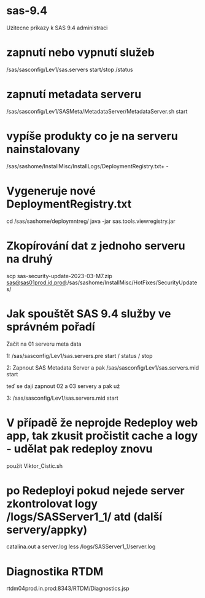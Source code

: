 # sas-9.4
Uzitecne prikazy k SAS 9.4 administraci

# zapnutí nebo vypnutí služeb

/sas/sasconfig/Lev1/sas.servers start/stop /status

# zapnutí metadata serveru

/sas/sasconfig/Lev1/SASMeta/MetadataServer/MetadataServer.sh start

# vypíše produkty co je na serveru nainstalovany

/sas/sashome/InstallMisc/InstallLogs/DeploymentRegistry.txt+ - 

# Vygeneruje nové DeploymentRegistry.txt 

cd /sas/sashome/deploymntreg/
java -jar sas.tools.viewregistry.jar


# Zkopírování dat z jednoho serveru na druhý
scp sas-security-update-2023-03-M7.zip sas@sas01prod.id.prod:/sas/sashome/InstallMisc/HotFixes/SecurityUpdates/

# Jak spouštět SAS 9.4 služby ve správném pořadí

Začít na 01 serveru meta data

1: 
/sas/sasconfig/Lev1/sas.servers.pre start / status / stop

2:
Zapnout SAS Metadata Server
a pak 
/sas/sasconfig/Lev1/sas.servers.mid start

teď se dají zapnout 02 a 03 servery a pak už 

3:
/sas/sasconfig/Lev1/sas.servers.mid start

# V případě že neprojde Redeploy web app, tak zkusit pročistit cache a logy - udělat pak redeploy znovu
použít Viktor_Cistic.sh

# po Redeployi pokud nejede server zkontrolovat logy /logs/SASServer1_1/ atd (další servery/appky) 
catalina.out a server.log
less /logs/SASServer1_1/server.log

# Diagnostika RTDM
rtdm04prod.in.prod:8343/RTDM/Diagnostics.jsp
